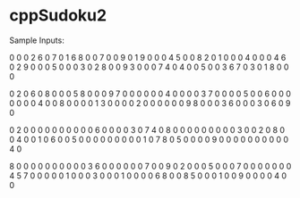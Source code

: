# cppSudoku2

Sample Inputs:

0 0 0 2 6 0 7 0 1
6 8 0 0 7 0 0 9 0
1 9 0 0 0 4 5 0 0
8 2 0 1 0 0 0 4 0
0 0 4 6 0 2 9 0 0
0 5 0 0 0 3 0 2 8
0 0 9 3 0 0 0 7 4
0 4 0 0 5 0 0 3 6
7 0 3 0 1 8 0 0 0


0 2 0 6 0 8 0 0 0
5 8 0 0 0 9 7 0 0
0 0 0 0 4 0 0 0 0
3 7 0 0 0 0 5 0 0
6 0 0 0 0 0 0 0 4
0 0 8 0 0 0 0 1 3
0 0 0 0 2 0 0 0 0
0 0 9 8 0 0 0 3 6
0 0 0 3 0 6 0 9 0


0 2 0 0 0 0 0 0 0
0 0 0 6 0 0 0 0 3
0 7 4 0 8 0 0 0 0
0 0 0 0 0 3 0 0 2
0 8 0 0 4 0 0 1 0
6 0 0 5 0 0 0 0 0
0 0 0 0 1 0 7 8 0
5 0 0 0 0 9 0 0 0
0 0 0 0 0 0 0 4 0


8 0 0 0 0 0 0 0 0
0 0 3 6 0 0 0 0 0
0 7 0 0 9 0 2 0 0
0 5 0 0 0 7 0 0 0
0 0 0 0 4 5 7 0 0
0 0 0 1 0 0 0 3 0
0 0 1 0 0 0 0 6 8
0 0 8 5 0 0 0 1 0
0 9 0 0 0 0 4 0 0
